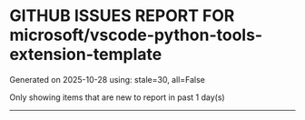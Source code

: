 
# GITHUB ISSUES REPORT FOR microsoft/vscode-python-tools-extension-template


Generated on 2025-10-28 using: stale=30, all=False


Only showing items that are new to report in past 1 day(s)


---




















